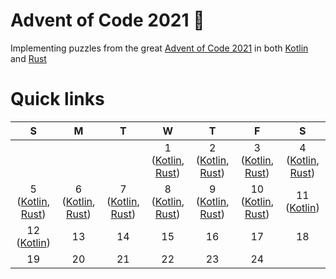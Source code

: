 # Advent of Code 2021 🎅

Implementing puzzles from the great [Advent of Code 2021](https://adventofcode.com/) in both [Kotlin](https://kotlinlang.org/) and [Rust](https://www.rust-lang.org/)

# Quick links

| S | M | T | W | T | F | S |
|:-:|:-:|:-:|:-:|:-:|:-:|:-:|
| | | | 1 ([Kotlin](kotlin/src/main/kotlin/com/github/jntakpe/aoc2021/days/day1), [Rust](rust/src/bin/day1.rs)) | 2 ([Kotlin](kotlin/src/main/kotlin/com/github/jntakpe/aoc2021/days/day2), [Rust](rust/src/bin/day2.rs))| 3 ([Kotlin](kotlin/src/main/kotlin/com/github/jntakpe/aoc2021/days/day3), [Rust](rust/src/bin/day3.rs)) | 4 ([Kotlin](kotlin/src/main/kotlin/com/github/jntakpe/aoc2021/days/day4), [Rust](rust/src/bin/day4.rs)) |
| 5 ([Kotlin](kotlin/src/main/kotlin/com/github/jntakpe/aoc2021/days/day5), [Rust](rust/src/bin/day5.rs)) | 6 ([Kotlin](kotlin/src/main/kotlin/com/github/jntakpe/aoc2021/days/day6), [Rust](rust/src/bin/day6.rs)) | 7 ([Kotlin](kotlin/src/main/kotlin/com/github/jntakpe/aoc2021/days/day7), [Rust](rust/src/bin/day7.rs)) | 8 ([Kotlin](kotlin/src/main/kotlin/com/github/jntakpe/aoc2021/days/day8), [Rust](rust/src/bin/day8.rs))| 9 ([Kotlin](kotlin/src/main/kotlin/com/github/jntakpe/aoc2021/days/day9), [Rust](rust/src/bin/day9.rs)) | 10 ([Kotlin](kotlin/src/main/kotlin/com/github/jntakpe/aoc2021/days/day10), [Rust](rust/src/bin/day10.rs))| 11 ([Kotlin](kotlin/src/main/kotlin/com/github/jntakpe/aoc2021/days/day11)) |
| 12 ([Kotlin](kotlin/src/main/kotlin/com/github/jntakpe/aoc2021/days/day12)) | 13 | 14 | 15 | 16 | 17 | 18 | 
| 19 | 20 | 21 | 22 | 23 | 24 | |
